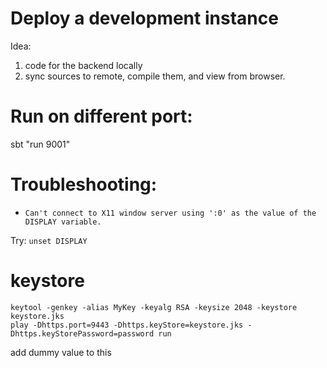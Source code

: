 # Deploy a development instance

Idea:
1. code for the backend locally
2. sync sources to remote, compile them, and view from browser.

# Run on different port:
sbt "run 9001"


# Troubleshooting: 
- `Can't connect to X11 window server using ':0' as the value of the DISPLAY variable.`

 Try:
`unset DISPLAY`


# keystore

```
keytool -genkey -alias MyKey -keyalg RSA -keysize 2048 -keystore keystore.jks
play -Dhttps.port=9443 -Dhttps.keyStore=keystore.jks -Dhttps.keyStorePassword=password run
```

add dummy value to this
